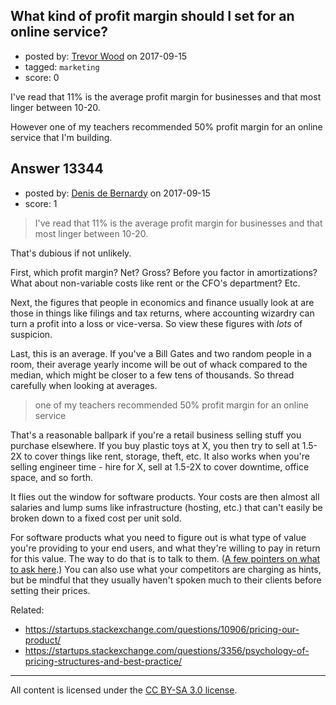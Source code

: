 ## What kind of profit margin should I set for an online service?

- posted by: [Trevor Wood](https://stackexchange.com/users/3723375/trevor-wood) on 2017-09-15
- tagged: `marketing`
- score: 0

I've read that 11% is the average profit margin for businesses and that most linger between 10-20.

However one of my teachers recommended 50% profit margin for an online service that I'm building.


## Answer 13344

- posted by: [Denis de Bernardy](https://stackexchange.com/users/182468/denis-de-bernardy) on 2017-09-15
- score: 1

> I've read that 11% is the average profit margin for businesses and that most linger between 10-20.

That's dubious if not unlikely.

First, which profit margin? Net? Gross? Before you factor in amortizations? What about non-variable costs like rent or the CFO's department? Etc.

Next, the figures that people in economics and finance usually look at are those in things like filings and tax returns, where accounting wizardry can turn a profit into a loss or vice-versa. So view these figures with _lots_ of suspicion.

Last, this is an average. If you've a Bill Gates and two random people in a room, their average yearly income will be out of whack compared to the median, which might be closer to a few tens of thousands. So thread carefully when looking at averages.

> one of my teachers recommended 50% profit margin for an online service

That's a reasonable ballpark if you're a retail business selling stuff you purchase elsewhere. If you buy plastic toys at X, you then try to sell at 1.5-2X to cover things like rent, storage, theft, etc. It also works when you're selling engineer time - hire for X, sell at 1.5-2X to cover downtime, office space, and so forth.

It flies out the window for software products. Your costs are then almost all salaries and lump sums like infrastructure (hosting, etc.) that can't easily be broken down to a fixed cost per unit sold.

For software products what you need to figure out is what type of value you're providing to your end users, and what they're willing to pay in return for this value. The way to do that is to talk to them. ([A few pointers on what to ask here](https://startups.stackexchange.com/a/13338/1824).) You can also use what your competitors are charging as hints, but be mindful that they usually haven't spoken much to their clients before setting their prices.

Related:

- https://startups.stackexchange.com/questions/10906/pricing-our-product/
- https://startups.stackexchange.com/questions/3356/psychology-of-pricing-structures-and-best-practice/



---

All content is licensed under the [CC BY-SA 3.0 license](https://creativecommons.org/licenses/by-sa/3.0/).
